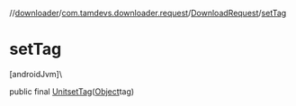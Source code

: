 //[downloader](../../../index.md)/[com.tamdevs.downloader.request](../index.md)/[DownloadRequest](index.md)/[setTag](set-tag.md)

# setTag

[androidJvm]\

public final [Unit](https://kotlinlang.org/api/latest/jvm/stdlib/kotlin/-unit/index.html)[setTag](set-tag.md)([Object](https://developer.android.com/reference/kotlin/java/lang/Object.html)tag)
